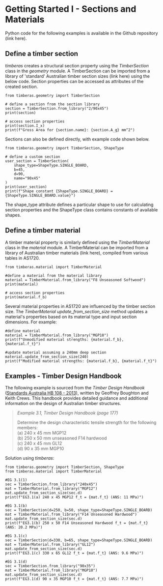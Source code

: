 
# Getting Started I - Sections and Materials

Python code for the following examples is available in the Github repository (link here). 

## Define a timber section
*timberas* creates a structural section property using the *TimberSection* class in the *geometry* module. A TimberSection can be imported from a library of 'standard' Australian timber section sizes (link here) using the below code. Section properties can be accessed as attributes of the created section. 
```
from timberas.geometry import TimberSection

# define a section from the section library
section = TimberSection.from_library("2/90x45")
print(section)

# access section properties
print(section.I_x)
print(f"Gross Area for {section.name}: {section.A_g} mm^2")
```

Sections can also be defined directly, with example code shown below.
```
from timberas.geometry import TimberSection, ShapeType

# define a custom section
user_section = TimberSection(
    shape_type=ShapeType.SINGLE_BOARD, 
    b=45, 
    d=90, 
    name="90x45"
)
print(user_section)
print(f"Shape constant {ShapeType.SINGLE_BOARD} = {ShapeType.SINGLE_BOARD.value}")
```
The shape_type attribute defines a particular shape to use for calculating section properties and the ShapeType class contains constants of available shapes.

## Define a timber material

A timber material property is similarly defined using the *TimberMaterial* class in the *material* module. A TimberMaterial can be imported from a library of Australian timber materials (link here), compiled from various tables in AS1720. 

```
from timberas.material import TimberMaterial

#define a material from the material library 
material = TimberMaterial.from_library("F8 Unseasoned Softwood")
print(material)

# access section properties
print(material.f_b)

```

Several material properties in AS1720 are influenced by the timber section size. The *TimberMaterial* *update_from_section_size* method updates a material's properties based on its material type and input section dimensions. For example:
```
#define material
material = TimberMaterial.from_library("MGP10")
print(f"Unmodified material strengths: {material.f_b}, {material.f_t}")

#update material assuming a 240mm deep section
material.update_from_section_size(240)
print(f"Modified material strengths: {material.f_b}, {material.f_t}")
```

## Examples - Timber Design Handbook
The following example is sourced from the *Timber Design Handbook* ([Standards Australia HB 108 - 2013](https://infostore.saiglobal.com/en-us/standards/sa-hb-108-2013-119982_saig_as_as_251451/)), written by Geoffrey Boughton and Keith Crews. This handbook provides detailed guidance and additional information on the design of Australian timber structures. 

>*Example 3.1, Timber Design Handbook (page 177)*
>
> Determine the design characteristic tensile strength for the following members:  
> (a) 240 x 45 mm MGP12  
> (b) 250 x 50 mm unseasoned F14 hardwood  
> (c) 240 x 45 mm GL12  
> (d) 90 x 35 mm MGP10  

Solution using *timberas*: 
```
from timberas.geometry import TimberSection, ShapeType
from timberas.material import TimberMaterial

#EG 3.1(1)
sec = TimberSection.from_library("240x45")
mat = TimberMaterial.from_library("MGP12")
mat.update_from_section_size(sec.d)
print(f"EG3.1(a) 240 x 45 MGP12 f_t = {mat.f_t} (ANS: 11 MPa)")

#EG 3.1(b)
sec = TimberSection(d=250, b=50, shape_type=ShapeType.SINGLE_BOARD)
mat = TimberMaterial.from_library("F14 Unseasoned Hardwood")
mat.update_from_section_size(sec.d)
print(f"EG3.1(b) 250 x 50 F14 Unseasoned Hardwood f_t = {mat.f_t} (ANS: 20.2 MPa)")

#EG 3.1(c)
sec = TimberSection(d=330, b=65, shape_type=ShapeType.SINGLE_BOARD)
mat = TimberMaterial.from_library("GL12")
mat.update_from_section_size(sec.d)
print(f"EG3.1(c) 330 x 65 GL12 f_t = {mat.f_t} (ANS: 9.6 MPa)")

#EG 3.1(d)
sec = TimberSection.from_library("90x35")
mat = TimberMaterial.from_library("MGP10")
mat.update_from_section_size(sec.d)
print(f"EG3.1(d) 90 x 35 MGP10 f_t = {mat.f_t} (ANS: 7.7 MPa)")

```



